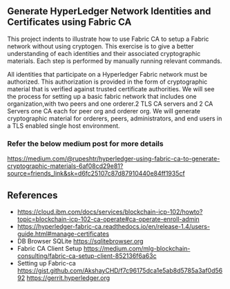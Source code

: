 ## Generate HyperLedger Network Identities and Certificates using Fabric CA

This project indents to  illustrate how to use Fabric CA to setup a Fabric network without using cryptogen. 
This exercise is to give a better understanding of each identities and their associated cryptographic materials.
Each step is performed by manually running relevant commands.

All identities that participate on a Hyperledger Fabric network must be authorized. This authorization is provided in the form of cryptographic material that is verified against trusted certificate authorities.
We will see the process for setting up a basic fabric network that includes one organization,with two peers and one orderer.2 TLS CA servers and 2 CA Servers one CA each for peer org and orderer org.
We will generate cryptographic material for orderers, peers, administrators, and end users in a TLS enabled single host environment.

### Refer the below medium post for more details 
https://medium.com/@rupeshtr/hyperledger-using-fabric-ca-to-generate-cryptographic-materials-6af08cd29e81?source=friends_link&sk=d6fc25107c87d87910440e84ff1935cf


## References
* https://cloud.ibm.com/docs/services/blockchain-icp-102/howto?topic=blockchain-icp-102-ca-operate#ca-operate-enroll-admin
* https://hyperledger-fabric-ca.readthedocs.io/en/release-1.4/users-guide.html#manage-certificates
* DB Browser SQLite
  https://sqlitebrowser.org
* Fabric CA Client Setup
  https://medium.com/mlg-blockchain-consulting/fabric-ca-setup-client-852136f6a63c
* Setting up Fabric-ca
  https://gist.github.com/AkshayCHD/f7c96175dca1e5ab8d5785a3af0d5692
  https://gerrit.hyperledger.org
